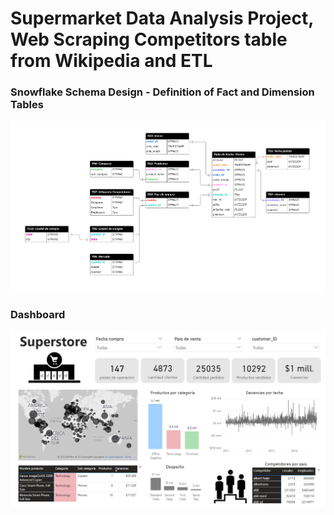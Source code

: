 # Supermarket Data Analysis Project, Web Scraping Competitors table from Wikipedia and ETL


### Snowflake Schema Design - Definition of Fact and Dimension Tables
![](https://raw.githubusercontent.com/mjgalaz/Supermarket-ETL-Web-scraping/main/Snowflake%20Schema%20Design.png)


### Dashboard
![](https://raw.githubusercontent.com/mjgalaz/Supermarket-ETL-Web-scraping/main/dashboard.png)
